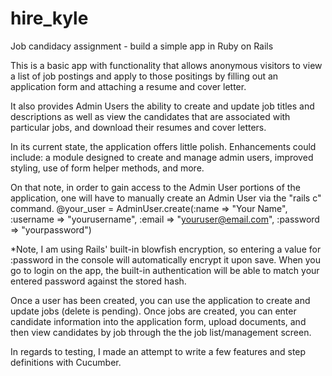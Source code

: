 # hire_kyle
Job candidacy assignment - build a simple app in Ruby on Rails

This is a basic app with functionality that allows anonymous visitors to view a list of job postings and apply to those positings by filling out an application form and attaching a resume and cover letter. 

It also provides Admin Users the ability to create and update job titles and descriptions as well as view the candidates that are associated with particular jobs, and download their resumes and cover letters. 

In its current state, the application offers little polish. Enhancements could include: a module designed to create and manage admin users, improved styling, use of form helper methods, and more. 

On that note, in order to gain access to the Admin User portions of the application, one will have to manually create an Admin User via the "rails c" command. 
@your_user = AdminUser.create(:name => "Your Name", :username => "yourusername", :email => "youruser@email.com", :password => "yourpassword")

*Note, I am using Rails' built-in blowfish encryption, so entering a value for :password in the console will automatically encrypt it upon save. When you go to login on the app, the built-in authentication will be able to match your entered password against the stored hash. 

Once a user has been created, you can use the application to create and update jobs (delete is pending). Once jobs are created, you can enter candidate information into the application form, upload documents, and then view candidates by job through the the job list/management screen. 

In regards to testing, I made an attempt to write a few features and step definitions with Cucumber. 
